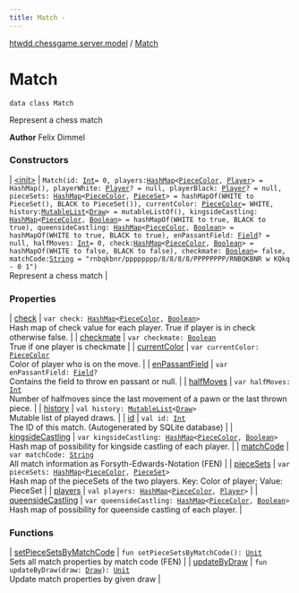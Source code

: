 ```yaml
---
title: Match - 
---
```


[htwdd.chessgame.server.model](../index.html) / [Match](./index.html)

# Match

`data class Match`

Represent a chess match

**Author**
Felix Dimmel

### Constructors

| [&lt;init&gt;](-init-.html) | `Match(id: `[`Int`](https://kotlinlang.org/api/latest/jvm/stdlib/kotlin/-int/index.html)` = 0, players: `[`HashMap`](https://kotlinlang.org/api/latest/jvm/stdlib/kotlin.collections/-hash-map/index.html)`<`[`PieceColor`](../-piece-color/index.html)`, `[`Player`](../-player/index.html)`> = HashMap(), playerWhite: `[`Player`](../-player/index.html)`? = null, playerBlack: `[`Player`](../-player/index.html)`? = null, pieceSets: `[`HashMap`](https://kotlinlang.org/api/latest/jvm/stdlib/kotlin.collections/-hash-map/index.html)`<`[`PieceColor`](../-piece-color/index.html)`, `[`PieceSet`](../-piece-set/index.html)`> = hashMapOf(WHITE to PieceSet(), BLACK to PieceSet()), currentColor: `[`PieceColor`](../-piece-color/index.html)` = WHITE, history: `[`MutableList`](https://kotlinlang.org/api/latest/jvm/stdlib/kotlin.collections/-mutable-list/index.html)`<`[`Draw`](../-draw/index.html)`> = mutableListOf(), kingsideCastling: `[`HashMap`](https://kotlinlang.org/api/latest/jvm/stdlib/kotlin.collections/-hash-map/index.html)`<`[`PieceColor`](../-piece-color/index.html)`, `[`Boolean`](https://kotlinlang.org/api/latest/jvm/stdlib/kotlin/-boolean/index.html)`> = hashMapOf(WHITE to true, BLACK to true), queensideCastling: `[`HashMap`](https://kotlinlang.org/api/latest/jvm/stdlib/kotlin.collections/-hash-map/index.html)`<`[`PieceColor`](../-piece-color/index.html)`, `[`Boolean`](https://kotlinlang.org/api/latest/jvm/stdlib/kotlin/-boolean/index.html)`> = hashMapOf(WHITE to true, BLACK to true), enPassantField: `[`Field`](../-field/index.html)`? = null, halfMoves: `[`Int`](https://kotlinlang.org/api/latest/jvm/stdlib/kotlin/-int/index.html)` = 0, check: `[`HashMap`](https://kotlinlang.org/api/latest/jvm/stdlib/kotlin.collections/-hash-map/index.html)`<`[`PieceColor`](../-piece-color/index.html)`, `[`Boolean`](https://kotlinlang.org/api/latest/jvm/stdlib/kotlin/-boolean/index.html)`> = hashMapOf(WHITE to false, BLACK to false), checkmate: `[`Boolean`](https://kotlinlang.org/api/latest/jvm/stdlib/kotlin/-boolean/index.html)` = false, matchCode: `[`String`](https://kotlinlang.org/api/latest/jvm/stdlib/kotlin/-string/index.html)` = "rnbqkbnr/pppppppp/8/8/8/8/PPPPPPPP/RNBQKBNR w KQkq - 0 1")`<br>Represent a chess match |

### Properties

| [check](check.html) | `var check: `[`HashMap`](https://kotlinlang.org/api/latest/jvm/stdlib/kotlin.collections/-hash-map/index.html)`<`[`PieceColor`](../-piece-color/index.html)`, `[`Boolean`](https://kotlinlang.org/api/latest/jvm/stdlib/kotlin/-boolean/index.html)`>`<br>Hash map of check value for each player. True if player is in check otherwise false. |
| [checkmate](checkmate.html) | `var checkmate: `[`Boolean`](https://kotlinlang.org/api/latest/jvm/stdlib/kotlin/-boolean/index.html)<br>True if one player is checkmate |
| [currentColor](current-color.html) | `var currentColor: `[`PieceColor`](../-piece-color/index.html)<br>Color of player who is on the move. |
| [enPassantField](en-passant-field.html) | `var enPassantField: `[`Field`](../-field/index.html)`?`<br>Contains the field to throw en passant or null. |
| [halfMoves](half-moves.html) | `var halfMoves: `[`Int`](https://kotlinlang.org/api/latest/jvm/stdlib/kotlin/-int/index.html)<br>Number of halfmoves since the last movement of a pawn or the last thrown piece. |
| [history](history.html) | `val history: `[`MutableList`](https://kotlinlang.org/api/latest/jvm/stdlib/kotlin.collections/-mutable-list/index.html)`<`[`Draw`](../-draw/index.html)`>`<br>Mutable list of played draws. |
| [id](id.html) | `val id: `[`Int`](https://kotlinlang.org/api/latest/jvm/stdlib/kotlin/-int/index.html)<br>The ID of this match. (Autogenerated by SQLite database) |
| [kingsideCastling](kingside-castling.html) | `var kingsideCastling: `[`HashMap`](https://kotlinlang.org/api/latest/jvm/stdlib/kotlin.collections/-hash-map/index.html)`<`[`PieceColor`](../-piece-color/index.html)`, `[`Boolean`](https://kotlinlang.org/api/latest/jvm/stdlib/kotlin/-boolean/index.html)`>`<br>Hash map of possibility for kingside castling of each player. |
| [matchCode](match-code.html) | `var matchCode: `[`String`](https://kotlinlang.org/api/latest/jvm/stdlib/kotlin/-string/index.html)<br>All match information as Forsyth-Edwards-Notation (FEN) |
| [pieceSets](piece-sets.html) | `var pieceSets: `[`HashMap`](https://kotlinlang.org/api/latest/jvm/stdlib/kotlin.collections/-hash-map/index.html)`<`[`PieceColor`](../-piece-color/index.html)`, `[`PieceSet`](../-piece-set/index.html)`>`<br>Hash map of the pieceSets of the two players. Key: Color of player; Value: PieceSet |
| [players](players.html) | `val players: `[`HashMap`](https://kotlinlang.org/api/latest/jvm/stdlib/kotlin.collections/-hash-map/index.html)`<`[`PieceColor`](../-piece-color/index.html)`, `[`Player`](../-player/index.html)`>` |
| [queensideCastling](queenside-castling.html) | `var queensideCastling: `[`HashMap`](https://kotlinlang.org/api/latest/jvm/stdlib/kotlin.collections/-hash-map/index.html)`<`[`PieceColor`](../-piece-color/index.html)`, `[`Boolean`](https://kotlinlang.org/api/latest/jvm/stdlib/kotlin/-boolean/index.html)`>`<br>Hash map of possibility for queenside castling of each player. |

### Functions

| [setPieceSetsByMatchCode](set-piece-sets-by-match-code.html) | `fun setPieceSetsByMatchCode(): `[`Unit`](https://kotlinlang.org/api/latest/jvm/stdlib/kotlin/-unit/index.html)<br>Sets all match properties by match code (FEN) |
| [updateByDraw](update-by-draw.html) | `fun updateByDraw(draw: `[`Draw`](../-draw/index.html)`): `[`Unit`](https://kotlinlang.org/api/latest/jvm/stdlib/kotlin/-unit/index.html)<br>Update match properties by given draw |

